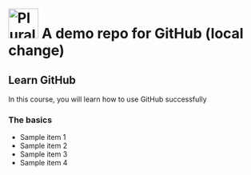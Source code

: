# <a href='http://pluralsight.com'><img src='https://gillcleerenpluralsight.blob.core.windows.net/files/pluralsight.png' height='60' alt='Pluralsight Logo' /></a> A demo repo for GitHub (local change)

## Learn GitHub
In this course, you will learn how to use GitHub successfully

### The basics
- Sample item 1
- Sample item 2
- Sample item 3
- Sample item 4
